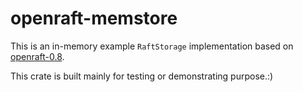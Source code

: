 # openraft-memstore

This is an in-memory example `RaftStorage` implementation based on [openraft-0.8](https://github.com/datafuselabs/openraft/tree/release-0.8).

This crate is built mainly for testing or demonstrating purpose.:)
